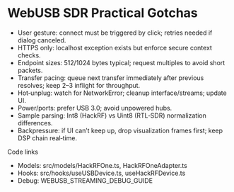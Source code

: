 # WebUSB SDR Practical Gotchas

- User gesture: connect must be triggered by click; retries needed if dialog canceled.
- HTTPS only: localhost exception exists but enforce secure context checks.
- Endpoint sizes: 512/1024 bytes typical; request multiples to avoid short packets.
- Transfer pacing: queue next transfer immediately after previous resolves; keep 2–3 inflight for throughput.
- Hot‑unplug: watch for NetworkError; cleanup interface/streams; update UI.
- Power/ports: prefer USB 3.0; avoid unpowered hubs.
- Sample parsing: Int8 (HackRF) vs Uint8 (RTL‑SDR) normalization differences.
- Backpressure: if UI can’t keep up, drop visualization frames first; keep DSP chain real‑time.

Code links

- Models: src/models/HackRFOne.ts, HackRFOneAdapter.ts
- Hooks: src/hooks/useUSBDevice.ts, useHackRFDevice.ts
- Debug: WEBUSB_STREAMING_DEBUG_GUIDE
